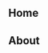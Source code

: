 <!DOCTYPE html>
<html lang="en">
<head>
    <meta charset="UTF-8">
    <meta name="viewport" content="width=device-width, initial-scale=1.0">
    <title>Document</title>
    <nav>
        <h1 >Home</h1>
        <h2>About</h2>
    </nav>
</head>

<body>
  
</body>
</html>
